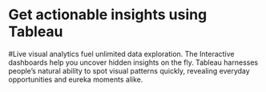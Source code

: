 # Get actionable insights using Tableau
#Live visual analytics fuel unlimited data exploration. The Interactive dashboards help you uncover hidden insights on the fly. Tableau harnesses people’s natural ability to spot visual patterns quickly, revealing everyday opportunities and eureka moments alike.
